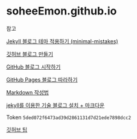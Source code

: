 # soheeEmon.github.io


참고


[Jekyll 블로그 테마 적용하기 (minimal-mistakes)](https://junhobaik.github.io/jekyll-apply-theme/)

[깃허브 블로그 만들기](https://velog.io/@shg4821?tag=%EA%B9%83%ED%97%88%EB%B8%8C)

[GitHub 블로그 시작하기](https://honbabzone.com/jekyll/start-gitHubBlog/)

[GitHub Pages 블로그 따라하기](https://devinlife.com/howto/)

[Markdown 작성법](https://hongsii.github.io/2017/06/01/How-to-Write-with-Markdown/)

[jekyll를 이용한 기술 블로그 설치 + 마크다운](http://tech.inswave.com/2018/02/13/setup/)


Token `5ded072f6473ad39d2861131d7d21ede7898dcc2`


[깃허브 팁](https://gaebal4.tistory.com/category/%F0%9F%8E%81%20%EC%BD%94%EB%94%A9%EC%97%90%20%EA%B4%80%ED%95%9C%20%ED%8C%81/Github%20%ED%8C%81)
